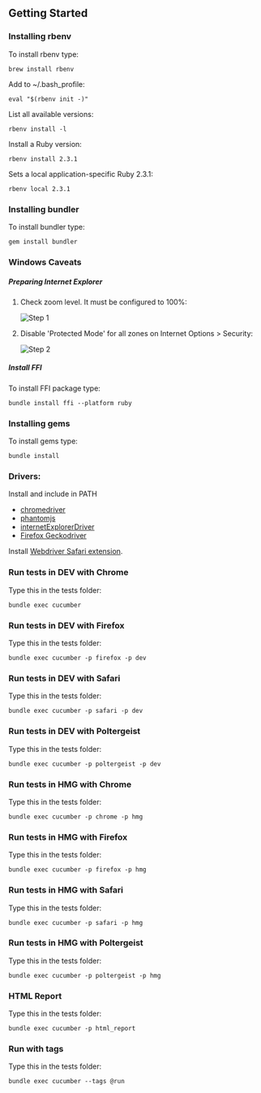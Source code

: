 ## Getting Started ##

### Installing rbenv ###
To install rbenv type:
```shell
brew install rbenv
```

Add to ~/.bash_profile:
```shell
eval "$(rbenv init -)"
```

List all available versions:
```shell
rbenv install -l
```

Install a Ruby version:
```shell
rbenv install 2.3.1
```

Sets a local application-specific Ruby 2.3.1:
```shell
rbenv local 2.3.1
```

### Installing bundler ###
To install bundler type:
```shell
gem install bundler
```

### Windows Caveats ###

##### Preparing Internet Explorer #####

1. Check zoom level. It must be configured to 100%:

     ![Step 1](readme_img/step_1.png?raw=true "Check zoom level")

2. Disable 'Protected Mode' for all zones on Internet Options > Security:

    ![Step 2](readme_img/step_2.png?raw=true "Disable 'Protected Mode'")

##### Install FFI #####

To install FFI package type:
```shell
bundle install ffi --platform ruby
```

### Installing gems ###
To install gems type:
```shell
bundle install
```

### Drivers: ###
Install and include in PATH
- [chromedriver](https://sites.google.com/a/chromium.org/chromedriver/)
- [phantomjs](http://phantomjs.org/)
- [internetExplorerDriver](http://www.seleniumhq.org/download/)
- [Firefox Geckodriver](https://developer.mozilla.org/en-US/docs/Mozilla/QA/Marionette/WebDriver)

Install [Webdriver Safari extension](http://selenium-release.storage.googleapis.com/2.48/SafariDriver.safariextz).


### Run tests in DEV with Chrome ###
Type this in the tests folder:
```shell
bundle exec cucumber
```

### Run tests in DEV with Firefox ###
Type this in the tests folder:
```shell
bundle exec cucumber -p firefox -p dev
```

### Run tests in DEV with Safari ###
Type this in the tests folder:
```shell
bundle exec cucumber -p safari -p dev
```

### Run tests in DEV with Poltergeist ###
Type this in the tests folder:
```shell
bundle exec cucumber -p poltergeist -p dev
```

### Run tests in HMG with Chrome ###
Type this in the tests folder:
```shell
bundle exec cucumber -p chrome -p hmg
```

### Run tests in HMG with Firefox ###
Type this in the tests folder:
```shell
bundle exec cucumber -p firefox -p hmg
```

### Run tests in HMG with Safari ###
Type this in the tests folder:
```shell
bundle exec cucumber -p safari -p hmg
```

### Run tests in HMG with Poltergeist ###
Type this in the tests folder:
```shell
bundle exec cucumber -p poltergeist -p hmg
```

### HTML Report ###
Type this in the tests folder:
```shell
bundle exec cucumber -p html_report
```

### Run with tags ###
Type this in the tests folder:
```shell
bundle exec cucumber --tags @run
```
